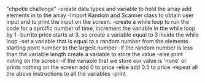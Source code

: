 "chpotle challenge" 
-create data types and variable to hold the array add elements in to the array
-Import Random and Scanner class to obtain user input and to print the input on the screen.
-create a while loop to run the code for a sprcific number of time, increment the variable in the while loop by 1
-burrito price starts at 3, so create a variable equal to 3 inside the while loop
-set a variable that is equal to a random number from the elements starting point number to the largest number 
-if the random number is less than the variable length create a variable to store the value 
-else print noting on the screen
-if the variable that we store our value is 'none' or prints nothing on the screen add 0 to price
-else add 0.5 to price
-repeat all the above instructions to all the variables 
-print 
